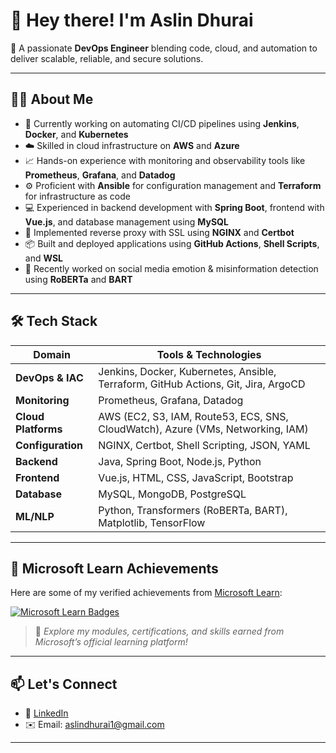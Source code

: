 # 👋 Hey there! I'm Aslin Dhurai

🎯 A passionate **DevOps Engineer** blending code, cloud, and automation to deliver scalable, reliable, and secure solutions.

---

## 👨‍💻 About Me

- 🔧 Currently working on automating CI/CD pipelines using **Jenkins**, **Docker**, and **Kubernetes**
- ☁️ Skilled in cloud infrastructure on **AWS** and **Azure**
- 📈 Hands-on experience with monitoring and observability tools like **Prometheus**, **Grafana**, and **Datadog**
- ⚙️ Proficient with **Ansible** for configuration management and **Terraform** for infrastructure as code
- 💻 Experienced in backend development with **Spring Boot**, frontend with **Vue.js**, and database management using **MySQL**
- 🔐 Implemented reverse proxy with SSL using **NGINX** and **Certbot**
- 📦 Built and deployed applications using **GitHub Actions**, **Shell Scripts**, and **WSL**
- 🧠 Recently worked on social media emotion & misinformation detection using **RoBERTa** and **BART**

---

## 🛠️ Tech Stack

| Domain               | Tools & Technologies                                                                 |
|----------------------|--------------------------------------------------------------------------------------|
| **DevOps & IAC**     | Jenkins, Docker, Kubernetes, Ansible, Terraform, GitHub Actions, Git, Jira, ArgoCD   |
| **Monitoring**       | Prometheus, Grafana, Datadog                                                         |
| **Cloud Platforms**  | AWS (EC2, S3, IAM, Route53, ECS, SNS, CloudWatch), Azure (VMs, Networking, IAM)      |
| **Configuration**    | NGINX, Certbot, Shell Scripting, JSON, YAML                                          |
| **Backend**          | Java, Spring Boot, Node.js, Python                                                   |
| **Frontend**         | Vue.js, HTML, CSS, JavaScript, Bootstrap                                             |
| **Database**         | MySQL, MongoDB, PostgreSQL                                                           |
| **ML/NLP**           | Python, Transformers (RoBERTa, BART), Matplotlib, TensorFlow                         |

---

## 🏅 Microsoft Learn Achievements

Here are some of my verified achievements from [Microsoft Learn](https://learn.microsoft.com/en-us/users/aslindhurai/achievements):

<a href="https://learn.microsoft.com/en-us/users/aslindhurai/achievements">
  <img src="https://img.shields.io/badge/Microsoft%20Learn-View%20My%20Badges-0078D4?style=for-the-badge&logo=microsoft&logoColor=white" alt="Microsoft Learn Badges" />
</a>

> 📌 *Explore my modules, certifications, and skills earned from Microsoft’s official learning platform!*

---

## 📫 Let's Connect

- 💼 [LinkedIn](https://www.linkedin.com/in/aslindhurai/)
- ✉️ Email: aslindhurai1@gmail.com

---

